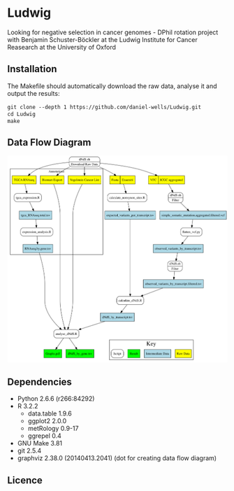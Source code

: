 # Ludwig
Looking for negative selection in cancer genomes - DPhil rotation project with Benjamin Schuster-Böckler at the Ludwig Institute for Cancer Reasearch at the University of Oxford

## Installation
The Makefile should automatically download the raw data, analyse it and output the results:
```
git clone --depth 1 https://github.com/daniel-wells/Ludwig.git
cd Ludwig
make
```

## Data Flow Diagram
![Data Flow Diagram](data_flow_diagram.png)

## Dependencies
- Python 2.6.6 (r266:84292)
- R 3.2.2
  - data.table 1.9.6
  - ggplot2 2.0.0
  - metRology 0.9-17
  - ggrepel 0.4
- GNU Make 3.81
- git 2.5.4
- graphviz 2.38.0 (20140413.2041) (dot for creating data flow diagram)

## Licence